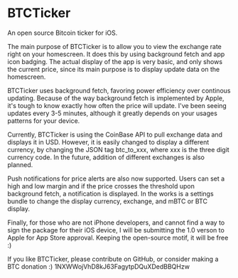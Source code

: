 BTCTicker
=========

An open source Bitcoin ticker for iOS.

The main purpose of BTCTicker is to allow you to view the exchange rate right on your homescreen. It does this by using background fetch and app icon badging. The actual display of the app is very basic, and only shows the current price, since its main purpose is to display update data on the homescreen.

BTCTicker uses background fetch, favoring power efficiency over continous updating. Because of the way background fetch is implemented by Apple, it's tough to know exactly how often the price will update. I've been seeing updates every 3-5 minutes, although it greatly depends on your usages patterns for your device.

Currently, BTCTicker is using the CoinBase API to pull exchange data and displays it in USD. However, it is easily changed to display a different currency, by changing the JSON tag btc_to_xxx, where xxx is the three digit currency code. In the future, addition of different exchanges is also planned.

Push notifications for price alerts are also now supported. Users can set a high and low margin and if the price crosses the threshold upon background fetch, a notification is displayed. In the works is a settings bundle to change the display currency, exchange, and mBTC or BTC display. 

Finally, for those who are not iPhone developers, and cannot find a way to sign the package for their iOS device, I will be submitting the 1.0 verson to Apple for App Store approval. Keeping the open-source motif, it will be free :)

If you like BTCTicker, please contribute on GitHub, or consider making a BTC donation :) 
1NXWWojVhD8kJ63FagytpDQuXDedBBQHzw
